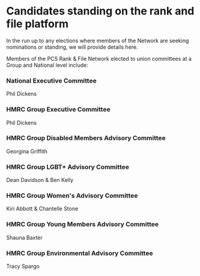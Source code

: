 <h1 class="section-heading centered">Candidates standing on the rank and file platform</h1>

In the run up to any elections where members of the Network are seeking nominations or standing, we will provide details here.

Members of the PCS Rank & File Network elected to union committees at a Group and National level include:

### National Executive Committee
Phil Dickens

### HMRC Group Executive Committee
Phil Dickens

### HMRC Group Disabled Members Advisory Committee
Georgina Griffith

### HMRC Group LGBT+ Advisory Committee
Dean Davidson & Ben Kelly

### HMRC Group Women's Advisory Committee
Kiri Abbott & Chantelle Stone

### HMRC Group Young Members Advisory Committee
Shauna Baxter

### HMRC Group Environmental Advisory Committee
Tracy Spargo
